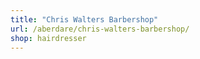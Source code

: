```yaml
---
title: "Chris Walters Barbershop"
url: /aberdare/chris-walters-barbershop/
shop: hairdresser
---
```

